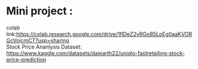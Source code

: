 # Mini project :
colab link:https://colab.research.google.com/drive/1flDeZ2yRGo85LoEg0aaKVORGcVojcmCT?usp=sharing<br>
Stock Price Ananlysis Dataset: https://www.kaggle.com/datasets/daiearth22/uniqlo-fastretailing-stock-price-prediction <br>


